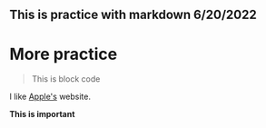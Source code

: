 ## This is practice with markdown 6/20/2022 ##
# More practice #
>
> This is block code
> 
I like [Apple's](https://www.apple.com) website.

**This is important**
